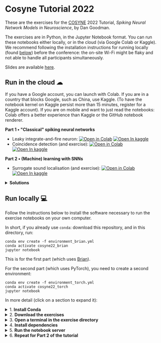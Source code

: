# Cosyne Tutorial 2022

These are the exercises for the [COSYNE](https://www.cosyne.org/) 2022 Tutorial, _Spiking Neural Network Models in Neuroscience_, by Dan Goodman.

The exercises are in Python, in the Jupyter Notebook format.
You can run these notebooks either locally, or in the cloud (via Google Colab or Kaggle). 
We recommend following the installation instructions for running locally
(found [below](#run-locally-)) before the conference: the on-site
Wi-Fi might be flaky and not able to handle all participants simultaneously.

Slides are available [here](slides.pdf).



## Run in the cloud ☁

If you have a Google account, you can launch with Colab.
If you are in a country that blocks Google, such as China, use Kaggle.
(To have the notebook kernel on Kaggle persist more than 15 minutes, register for a Kaggle account).
If you are on mobile and want to just read the notebooks:
Colab offers a better experience than Kaggle or the GitHub notebook renderer.

**Part 1 • "Classical" spiking neural networks**

* Leaky integrate-and-fire neuron: 
[![Open in Colab](https://colab.research.google.com/assets/colab-badge.svg)](https://colab.research.google.com/github/neural-reckoning/cosyne-tutorial-2022/blob/main/1-lif.ipynb) 
[![Open In kaggle](https://kaggle.com/static/images/open-in-kaggle.svg)](https://kaggle.com/kernels/welcome?src=https://raw.githubusercontent.com/neural-reckoning/cosyne-tutorial-2022/main/1-lif.ipynb)
* Coincidence detection (and exercise): 
[![Open in Colab](https://colab.research.google.com/assets/colab-badge.svg)](https://colab.research.google.com/github/neural-reckoning/cosyne-tutorial-2022/blob/main/2-coincidence-detection.ipynb) 
[![Open In kaggle](https://kaggle.com/static/images/open-in-kaggle.svg)](https://kaggle.com/kernels/welcome?src=https://raw.githubusercontent.com/neural-reckoning/cosyne-tutorial-2022/main/2-coincidence-detection.ipynb)

**Part 2 • (Machine) learning with SNNs**

* Surrogate sound localisation (and exercise):
[![Open in Colab](https://colab.research.google.com/assets/colab-badge.svg)](https://colab.research.google.com/github/neural-reckoning/cosyne-tutorial-2022/blob/main/3-surrogate-sound-localisation.ipynb) 
[![Open In kaggle](https://kaggle.com/static/images/open-in-kaggle.svg)](https://kaggle.com/kernels/welcome?src=https://raw.githubusercontent.com/neural-reckoning/cosyne-tutorial-2022/main/3-surrogate-sound-localisation.ipynb)

<details>
<summary><b>Solutions</b></summary>

* Coincidence detection (and exercise): 
[![Open in Colab](https://colab.research.google.com/assets/colab-badge.svg)](https://colab.research.google.com/github/neural-reckoning/cosyne-tutorial-2022/blob/main/2-coincidence-detection-solution.ipynb) 
[![Open In kaggle](https://kaggle.com/static/images/open-in-kaggle.svg)](https://kaggle.com/kernels/welcome?src=https://raw.githubusercontent.com/neural-reckoning/cosyne-tutorial-2022/main/2-coincidence-detection-solution.ipynb)
* Surrogate sound localisation (and exercise):
[![Open in Colab](https://colab.research.google.com/assets/colab-badge.svg)](https://colab.research.google.com/github/neural-reckoning/cosyne-tutorial-2022/blob/main/3-surrogate-sound-localisation-solution.ipynb) 
[![Open In kaggle](https://kaggle.com/static/images/open-in-kaggle.svg)](https://kaggle.com/kernels/welcome?src=https://raw.githubusercontent.com/neural-reckoning/cosyne-tutorial-2022/main/3-surrogate-sound-localisation-solution.ipynb)
</details>

## Run locally 💻 

Follow the instructions below to install the software 
necessary to run the exercise notebooks on your own computer.

In short, if you already use `conda`:
download this repository, and in this directory, run:
```
conda env create -f environment_brian.yml
conda activate cosyne22_brian
jupyter notebook
```
This is for the first part (which uses [Brian](https://brian2.readthedocs.io/)).

For the second part (which uses PyTorch), you need to create a second environment:
```
conda env create -f environment_torch.yml
conda activate cosyne22_torch
jupyter notebook
```

In more detail (click on a section to expand it):

<details>
<summary>1. <b>Install Conda</b></summary>

- If you do not have `conda` already installed, download and run 
  the latest _Miniconda_ installer for your OS over at
  https://docs.conda.io/en/latest/miniconda.html#latest-miniconda-installer-links.

- On Windows: in step 5 of the installer ("Advanced Options"),
  tick the checkbox next to "Add Miniconda3 to my PATH environment variable".
  
- On MacOS, Ubuntu, etc, go to 'Terminal' and run `chmod +x` on the downloaded `.sh` file, then run it
  with `./Miniconda3-latest-{os}-{arch}.sh`.
  On Mac, you can also download the `.pkg` file and install that by double-clicking.
</details>

<details>
<summary>2. <b>Download the exercises</b></summary>

- Here on GitHub, at the top of the page, click the green "Code" button, then "Download ZIP".
  Uncompress the downloaded `.zip` to a location of your choosing.

- Alternatively, if you use Git, you can `git clone` this repository
  (or even a new GitHub fork of it, if you think you might contribute in the future).
</details>

<details>
<summary>3. <b>Open a terminal in the exercise directory</b></summary>

- On Windows, either search the Start menu for the built-in 'Command Prompt', 
  or install the more modern [Windows Terminal](https://github.com/microsoft/terminal#readme)
  from the Microsoft Store ([link](https://www.microsoft.com/store/productId/9N0DX20HK701)).
  
- On MacOS or e.g. Ubuntu, run 'Terminal'.

- To run the commands in the following steps, either type or copy-paste them
  into the terminal, and hit `Enter`.

- After starting the terminal, you can use the `cd` command to point it
  to the exercise directory. For example, if you extracted the `.zip` contents
  to `C:\Users\jane\Desktop`, run
  ```
  cd C:\Users\jane\Desktop\cosyne-tutorial-2022-main\
  ```
  (If you `git clone`d the repository, the directory is just called
  `cosyne-tutorial-2022`, without the branch name `-main`).
  
- Alternatively, you can directly open a terminal in the right directory
  using your OS's file explorer (Explorer on Windows, GNOME on Ubuntu, …),
  by right clicking in the directory.
  - If you've installed Windows Terminal or are e.g. on Ubuntu,
    simply select "Open in (Windows) Terminal" from the right-click menu.
  - This is not applicable to vanilla Windows. (You could hold `Shift`
    while right clicking, and then select "Open PowerShell window here",
    but the `jupyter notebook` command below does not work
    by default in PowerShell).
  
- Your final directory should be the one where this `README.md` 
  and the `environment_{brian|torch}.yml` files are located.
  Use `ls` (or `dir` in Windows' Command Prompt) 
  to see a list of the files in the current directory.
</details>

<details>
<summary>4. <b>Install dependencies</b></summary>

- With your Terminal pointing to the exercise directory, run the following command:
  ```
  conda env create -f environment_brian.yml
  ```
  This will download and install all dependencies.
  It will take a while.
  
- If any errors pop up, retry the command with elevated privileges.
  - On Windows, close the terminal and reopen it with "Run as Administrator".
  - On most other OSes (including MacOS), prepend `sudo` to the command;
    i.e. `sudo conda env create …`, and enter the password when prompted.

- When the installation was succesful, run
  ```
  conda activate cosyne22_brian
  ```
  This makes sure that all future commands ran in this terminal
  will use the installed software.

</details>

<details>
<summary>5. <b>Run the notebook server</b></summary>

- Still in this terminal in the exercise directory,
  with the `cosyne22_brian` conda environment activated, run
  ```
  jupyter notebook
  ```
  After a short while, this should open your browser,
  showing a list of the files in the current directory. 

- Click on one of the exercise notebook files to open it.
  Try running some of the cells using `Shift`-`Enter`.
  If no errors apear below these cells: congratulations! The installation was succesful.

- Some more information on how to work with a Jupyter Notebook can be found
  e.g. [here](https://realpython.com/jupyter-notebook-introduction/#running-cells).

- When you are done with the notebooks, you can exit the notebook server application
  that is still running in your terminal with `Ctrl`-`C`
</details>

<details>
<summary>6. <b>Repeat for Part 2 of the tutorial</b></summary>

- For Part 2, repeat steps 4 & 5,
  but replace `environment_brian.yml` with `environment_torch.yml`,
  and `cosyne22_brian` with `cosyne22_torch`.
  
- The reason we need two separate environments is that PyTorch 
  is difficult to install in the same environment as Brian.
</details>
